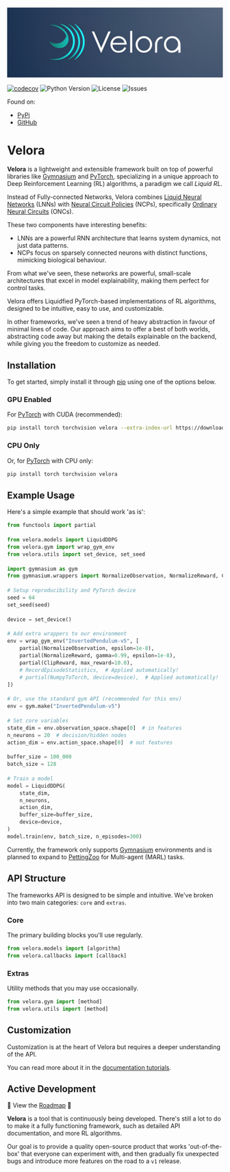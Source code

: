 ![Logo](https://raw.githubusercontent.com/Achronus/velora/main/docs/assets/imgs/main.jpg)

[![codecov](https://codecov.io/gh/Achronus/velora/graph/badge.svg?token=OF7WP5Q9PT)](https://codecov.io/gh/Achronus/velora)
![Python Version](https://img.shields.io/pypi/pyversions/velora)
![License](https://img.shields.io/github/license/Achronus/velora)
![Issues](https://img.shields.io/github/issues/Achronus/velora)

Found on:

- [PyPi](https://pypi.org/project/velora)
- [GitHub](https://github.com/Achronus/velora)

# Velora

**Velora** is a lightweight and extensible framework built on top of powerful libraries like [Gymnasium](https://gymnasium.farama.org/) and [PyTorch](https://pytorch.org/), specializing in a unique approach to Deep Reinforcement Learning (RL) algorithms, a paradigm we call *Liquid RL*.

Instead of Fully-connected Networks, Velora combines [Liquid Neural Networks](https://arxiv.org/abs/2006.04439) (LNNs) with [Neural Circuit Policies](https://arxiv.org/abs/1803.08554) (NCPs), specifically [Ordinary Neural Circuits](https://proceedings.mlr.press/v119/hasani20a.html) (ONCs).

These two components have interesting benefits:

- LNNs are a powerful RNN architecture that learns system dynamics, not just data patterns.
- NCPs focus on sparsely connected neurons with distinct functions, mimicking biological behaviour.

From what we've seen, these networks are powerful, small-scale architectures that excel in model explainability, making them perfect for control tasks.

Velora offers Liquidfied PyTorch-based implementations of RL algorithms, designed to be intuitive, easy to use, and customizable.

In other frameworks, we've seen a trend of heavy abstraction in favour of minimal lines of code. Our approach aims to offer a best of both worlds, abstracting code away but making the details explainable on the backend, while giving you the freedom to customize as needed.

## Installation

To get started, simply install it through [pip](https://pypi.org/) using one of the options below.

### GPU Enabled

For [PyTorch](https://pytorch.org/get-started/locally/) with CUDA (recommended):

```bash
pip install torch torchvision velora --extra-index-url https://download.pytorch.org/whl/cu124
```

### CPU Only

Or, for [PyTorch](https://pytorch.org/get-started/locally/) with CPU only:

```bash
pip install torch torchvision velora
```

## Example Usage

Here's a simple example that should work 'as is':

```python
from functools import partial

from velora.models import LiquidDDPG
from velora.gym import wrap_gym_env
from velora.utils import set_device, set_seed

import gymnasium as gym
from gymnasium.wrappers import NormalizeObservation, NormalizeReward, ClipReward

# Setup reproducibility and PyTorch device
seed = 64
set_seed(seed)

device = set_device()

# Add extra wrappers to our environment
env = wrap_gym_env("InvertedPendulum-v5", [
    partial(NormalizeObservation, epsilon=1e-8),
    partial(NormalizeReward, gamma=0.99, epsilon=1e-8),
    partial(ClipReward, max_reward=10.0),
    # RecordEpisodeStatistics,  # Applied automatically!
    # partial(NumpyToTorch, device=device),  # Applied automatically!
])

# Or, use the standard gym API (recommended for this env)
env = gym.make("InvertedPendulum-v5")

# Set core variables
state_dim = env.observation_space.shape[0]  # in features
n_neurons = 20  # decision/hidden nodes
action_dim = env.action_space.shape[0]  # out features

buffer_size = 100_000
batch_size = 128

# Train a model
model = LiquidDDPG(
    state_dim, 
    n_neurons, 
    action_dim, 
    buffer_size=buffer_size,
    device=device,
)
model.train(env, batch_size, n_episodes=300)
```

Currently, the framework only supports [Gymnasium](https://gymnasium.farama.org/) environments and is planned to expand to [PettingZoo](https://pettingzoo.farama.org/index.html) for Multi-agent (MARL) tasks.

## API Structure

The frameworks API is designed to be simple and intuitive. We've broken into two main categories: `core` and `extras`.

### Core

The primary building blocks you'll use regularly.

```python
from velora.models import [algorithm]
from velora.callbacks import [callback]
```

### Extras

Utility methods that you may use occasionally.

```python
from velora.gym import [method]
from velora.utils import [method]
```

## Customization

Customization is at the heart of Velora but requires a deeper understanding of the API.

You can read more about it in the [documentation tutorials](https://velora.achronus.dev/learn/customize).

## Active Development

🚧 View the [Roadmap](https://velora.achronus.dev/starting/roadmap) 🚧

**Velora** is a tool that is continuously being developed. There's still a lot to do to make it a fully functioning framework, such as detailed API documentation, and more RL algorithms.

Our goal is to provide a quality open-source product that works 'out-of-the-box' that everyone can experiment with, and then gradually fix unexpected bugs and introduce more features on the road to a `v1` release.
